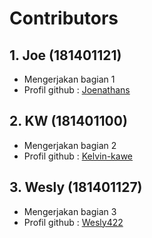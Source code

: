 # Contributors

## 1. Joe (181401121)
- Mengerjakan bagian 1
- Profil github : [Joenathans](https://github.com/Joenathans)

## 2. KW (181401100)
- Mengerjakan bagian 2
- Profil github : [Kelvin-kawe](https://github.com/Kelvin-kawe)

## 3. Wesly (181401127)
- Mengerjakan bagian 3
- Profil github : [Wesly422](https://github.com/Wesly422)
